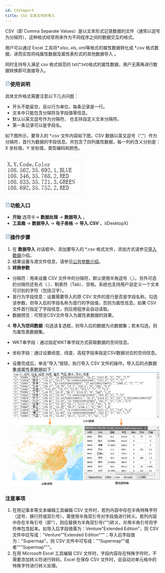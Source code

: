 ```yaml
---
id: CSVimport
title: CSV 文本文件的导入
---
```

CSV（即 Comma Separate Values）是以文本形式记录数据的文件（通常以逗号为分隔符），这种格式经常用来作为不同程序之间的数据交互的格式。

用户可以通过 Excel 工具将*.xlsx,*.xls,*.xml等格式的属性数据转化成 *.csv
格式数据，进而实现将纯属性数据及属性表形式的其他数据导入 。

同时支持导入满足 csv 格式规范的 txt(*.txt)格式的属性数据，用户无需再进行数据转换即可直接导入。

### ![](../../img/read.gif)使用说明

具体文件格式需要注意以下几点问题：

* 开头不能留空，且以行为单位，每条记录是一行。
* 文本中只能包含分隔符及字段值等信息。
* 默认以英文逗号作为分隔符， 也支持自定义文本分隔符。
* 第一条记录可以是字段名。

如下图所示，要导入的 *.csv 文件内容如下图，CSV 数据以英文逗号（“,”）作为分隔符，首行为数据的字段信息。共包含了四列属性数据，每一列的含义分别是：X 坐标值，Y 坐标值，类型编码和颜色。

![](img/CSVText.png)  
---  

### ![](../../img/read.gif)功能入口

* **开始** 选项卡-> **数据处理** -> **数据导入** 。
* **工具箱** -> **数据导入** -> **电子表格** -> **导入.CSV** 。(iDesktopX)

### ![](../../img/read.gif)操作步骤

1. 在 **数据导入** 对话框中，添加要导入的 *.csv 格式文件，添加方式请参见[导入数据](ImportData)介绍。
2. 结果设置与源文件信息，请参见[公共参数介绍](ParameterSettingDia)。
3. **转换参数**
* 分隔符：用来设置 CSV 文件中的分隔符，默认使用半角逗号（,）。另外可选的分隔符还有点（.）、制表符（Tab）、空格。系统也支持用户自定义一个文本可识别的字符（包括汉字）。
* 首行为字段信息：设置需要导入的原 CSV 文件的首行是否是字段名称。勾选该参数，则导入后的字段名称为首行的字段值，否则为属性信息。如果 CSV 文件首行指定了字段信息，则应用程序会自动读取。
* 数据预览：可预览CSV文件导入为属性表数据的效果。
4. **导入为空间数据** :勾选该复选框，则导入后的数据为点数据集；若未勾选，则为属性表数据集。 
* WKT串字段：通过指定WKT串字段方式获取数据的空间信息。
* 坐标字段：通过设置经度、纬度、高程字段来指定CSV数据对应的空间信息。

* 设置完成后，单击“导入”按钮，执行导入 CSV 文件的操作。导入后的点数据集或属性表数据如下：  
![](img/CSVToTabular.png)  




###  注意事项

1. 在用记事本等文本编辑工具编辑 CSV 文件时，若列内容中存在半角特殊字符（逗号、换行符或双引号），需使用半角双引号对字段值进行转义。若列内容中存在半角引号（即"），则应替换为半角双引号("")转义，并用半角引号将字符串包含起来。如导入后字段值需为：Venture"Extended Edition"，则 CSV 文件中应写成："Venture""Extended Edition"""；导入后字段值为："Supermap"，则 CSV 文件中可写成：""Supermap""或者"""Supermap"""。
2. 在用 Microsoft Excel 工具编辑 CSV 文件时，字段内容存在特殊字符时，不需要添加转义符进行转码，Excel 在保存 CSV 文件时，会自动对单元格中的特殊字符进行转义处理。

